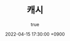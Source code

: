 ---
title: 캐시
author:
  name: SsankQ
date: 2022-04-15 17:30:00 +0900
categories: [Computer Science]
tags: [CS]
render_with_liquid: false
---